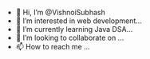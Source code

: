 - 👋 Hi, I’m @VishnoiSubhash
- 👀 I’m interested in web development...
- 🌱 I’m currently learning  Java DSA...
- 💞️ I’m looking to collaborate on ...
- 📫 How to reach me ...

<!---
VishnoiSubhash/VishnoiSubhash is a ✨ special ✨ repository because its `README.md` (this file) appears on your GitHub profile.
You can click the Preview link to take a look at your changes.
--->
